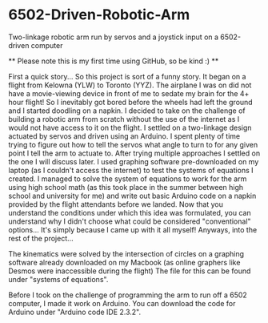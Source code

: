 # 6502-Driven-Robotic-Arm
Two-linkage robotic arm run by servos and a joystick input on a 6502-driven computer

** Please note this is my first time using GitHub, so be kind :) **

First a quick story...
So this project is sort of a funny story. It began on a flight from Kelowna (YLW) to Toronto (YYZ). The airplane I was on did not have a movie-viewing device in 
front of me to sedate my brain for the 4+ hour flight! So I inevitably got bored before the wheels had left the ground and I started doodling on a napkin. I 
decided to take on the challenge of building a robotic arm from scratch without the use of the internet as I would not have access to it on the flight. I settled 
on a two-linkage design actuated by servos and driven using an Arduino. I spent plenty of time trying to figure out how to tell the servos what angle to turn to 
for any given point I tell the arm to actuate to. After trying multiple approaches I settled on the one I will discuss later. I used graphing software pre-downloaded 
on my laptop (as I couldn't access the internet) to test the systems of equations I created. I managed to solve the system of equations to work for the arm using high 
school math (as this took place in the summer between high school and university for me) and write out basic Arduino code on a napkin provided by the flight attendants 
before we landed. Now that you understand the conditions under which this idea was formulated, you can understand why I didn't choose what could be considered 
"conventional" options... It's simply because I came up with it all myself! Anyways, into the rest of the project...


The kinematics were solved by the intersection of circles on a graphing software already downloaded on my Macbook (as online graphers like Desmos were inaccessible 
during the flight) The file for this can be found under "systems of equations".

Before I took on the challenge of programming the arm to run off a 6502 computer, I made it work on Arduino. You can download the code for Arduino under 
"Arduino code IDE 2.3.2".
